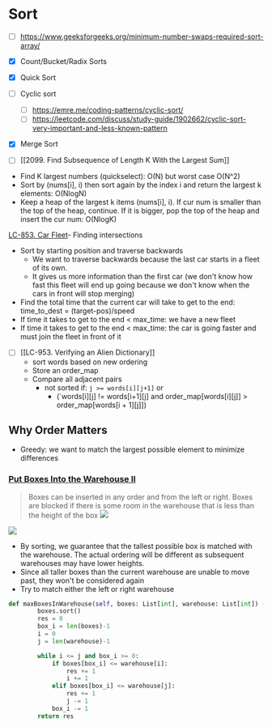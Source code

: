 ---
---
# Sort
- [ ] https://www.geeksforgeeks.org/minimum-number-swaps-required-sort-array/
- [x] Count/Bucket/Radix Sorts
- [x] Quick Sort
- [ ] Cyclic sort
	- [ ] https://emre.me/coding-patterns/cyclic-sort/
	- [ ] https://leetcode.com/discuss/study-guide/1902662/cyclic-sort-very-important-and-less-known-pattern
- [x] Merge Sort

- [ ] [[2099. Find Subsequence of Length K With the Largest Sum]]
- Find K largest numbers (quickselect): O(N) but worst case O(N^2)
- Sort by (nums[i], i) then sort again by the index i and return the largest k elements: O(NlogN)
- Keep a heap of the largest k items (nums[i], i). If cur num is smaller than the top of the heap, continue. If it is bigger, pop the top of the heap and insert the cur num: O(NlogK)

[LC-853. Car Fleet](</docs/Some Leetcode Questions/LC-853. Car Fleet.md>)- Finding intersections
- Sort by starting position and traverse backwards
	- We want to traverse backwards because the last car starts in a fleet of its own.
	- It gives us more information than the first car (we don't know how fast this fleet will end up going because we don't know when the cars in front will stop merging)
- Find the total time that the current car will take to get to the end: time_to_dest = (target-pos)/speed
- If time it takes to get to the end < max_time: we have a new fleet
- If time it takes to get to the end < max_time: the car is going faster and must join the fleet in front of it

- [ ] [[LC-953. Verifying an Alien Dictionary]]
	- sort words based on new ordering
	- Store an order_map
	- Compare all adjacent pairs
		- not sorted if: `j >= words[i][j+1]` or 
			- (`words[i][j] != words[i+1][j] and order_map[words[i][j]] > order_map[words[i + 1][j]])


## Why Order Matters
- Greedy: we want to match the largest possible element to minimize differences

### [Put Boxes Into the Warehouse II](https://leetcode.com/problems/put-boxes-into-the-warehouse-ii/)
> Boxes can be inserted in any order and from the left or right. Boxes are blocked if there is some room in the warehouse that is less than the height of the box
![](https://assets.leetcode.com/uploads/2020/08/30/22.png)

![](https://assets.leetcode.com/uploads/2020/08/30/22-1.png)

- By sorting, we guarantee that the tallest possible box is matched with the warehouse. The actual ordering will be different as subsequent warehouses may have lower heights.
- Since all taller boxes than the current warehouse are unable to move past, they won't be considered again
- Try to match either the left or right warehouse
```python
def maxBoxesInWarehouse(self, boxes: List[int], warehouse: List[int]) -> int:
        boxes.sort()
        res = 0
        box_i = len(boxes)-1
        i = 0
        j = len(warehouse)-1

        while i <= j and box_i >= 0:
            if boxes[box_i] <= warehouse[i]:
                res += 1
                i += 1
            elif boxes[box_i] <= warehouse[j]:
                res += 1
                j -= 1
            box_i -= 1
        return res

```